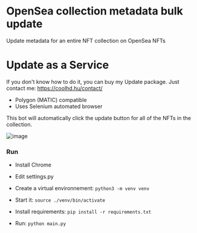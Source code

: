 # OpenSea collection metadata bulk update
Update metadata for an entire NFT collection on OpenSea NFTs

# Update as a Service
If you don't know how to do it, you can buy my Update package. Just contact me: https://coolhd.hu/contact/

- Polygon (MATIC) compatible
- Uses Selenium automated browser

This bot will automatically click the update button for all of the NFTs in the collection.

![image](https://user-images.githubusercontent.com/10603822/160479874-26d6bc7b-0733-444a-af22-c14937eaf644.png)


### Run

- Install Chrome

- Edit settings.py

- Create a virtual environnement: `python3 -m venv venv`

- Start it: `source ./venv/bin/activate`

- Install requirements: `pip install -r requirements.txt`

- Run: `python main.py`
